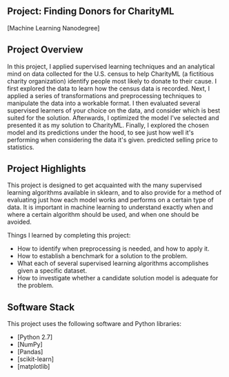 ## Project: Finding Donors for CharityML

[Machine Learning Nanodegree]

## Project Overview
In this project, I applied supervised learning techniques and an analytical mind on data collected for the U.S. census to help CharityML (a fictitious charity organization) identify people most likely to donate to their cause. I first explored the data to learn how the census data is recorded. Next, I applied a series of transformations and preprocessing techniques to manipulate the data into a workable format. I then evaluated several supervised learners of your choice on the data, and consider which is best suited for the solution. Afterwards, I optimized the model I've selected and presented it as my solution to CharityML. Finally, I explored the chosen model and its predictions under the hood, to see just how well it's performing when considering the data it's given.
predicted selling price to statistics.

## Project Highlights
This project is designed to get acquainted with the many supervised learning algorithms available in sklearn, and to also provide for a method of evaluating just how each model works and performs on a certain type of data. It is important in machine learning to understand exactly when and where a certain algorithm should be used, and when one should be avoided.

Things I learned by completing this project:
- How to identify when preprocessing is needed, and how to apply it.
- How to establish a benchmark for a solution to the problem.
- What each of several supervised learning algorithms accomplishes given a specific dataset.
- How to investigate whether a candidate solution model is adequate for the problem.

## Software Stack

This project uses the following software and Python libraries:

- [Python 2.7]
- [NumPy]
- [Pandas]
- [scikit-learn]
- [matplotlib]
